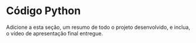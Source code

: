 # Código Python

Adicione a esta seção, um resumo de todo o projeto desenvolvido, e inclua, o vídeo de apresentação final entregue.



